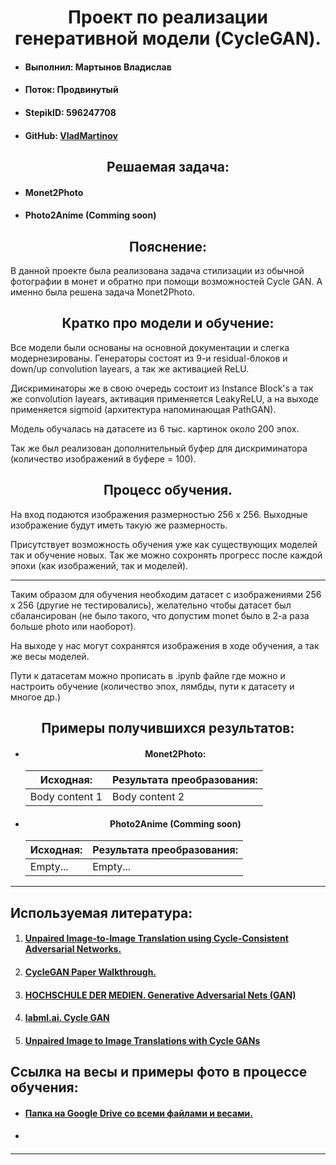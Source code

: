 <h1 align="middle">Проект по реализации <b>генеративной модели (CycleGAN)</b>.</h1>
<ul>
  <li><h4>Выполнил: Мартынов Владислав</h4></li>
  <li><h4>Поток: Продвинутый</h4></li>
  <li><h4>StepikID: 596247708</h4></li>
  <li><h4>GitHub: <a href=""https://github.com/VladMartinov>VladMartinov</a></h4></li>
</ul>
<h2 align="middle">Решаемая задача:</h2>
<ul>
  <li><h4>Monet2Photo</h4></li>
  <li><h4>Photo2Anime (Comming soon)</h4></li>
</ul>
<h2 align="middle">Пояснение:</h2>
<p>В данной проекте была реализована задача стилизации из обычной фотографии в монет и обратно при помощи возможностей Cycle GAN. А именно была решена задача Monet2Photo.</p>
<h2 align="middle">Кратко про модели и обучение:</h2>
<p>Все модели были основаны на основной документации и слегка модернезированы. Генераторы состоят из 9-и residual-блоков и down/up convolution layears, а так же активацией ReLU.</p>
<p>Дискриминаторы же в свою очередь состоит из Instance Block's а так же convolution layears, активация применяется LeakyReLU, а на выходе применяется sigmoid (архитектура напоминающая PathGAN).</p>
<p>Модель обучалась на датасете из 6 тыс. картинок около 200 эпох.</p>
<p>Так же был реализован дополнительный буфер для дискриминатора (количество изображений в буфере = 100).</p>
<h2 align="middle">Процесс обучения.</h2>
<p>На вход подаются изображения размерностью 256 x 256. Выходные изображение будут иметь такую же размерность.</p>
<p>Присутствует возможность обучения уже как существующих моделей так и обучение новых. Так же можно сохронять прогресс после каждой эпохи (как изображений, так и моделей).</p>
<hr>
<p>Таким образом для обучения необходим датасет с изображениями 256 x 256 (другие не тестировались), желательно чтобы датасет был сбалансирован (не было такого, что допустим monet было в 2-а раза больше photo или наоборот).</p>
<p>На выходе у нас могут сохранятся изображения в ходе обучения, а так же весы моделей.</p>
<p>Пути к датасетам можно прописать в .ipynb файле где можно и настроить обучение (количество эпох, лямбды, пути к датасету и многое др.)</p>
<h2 align="middle">Примеры получившихся результатов:</h2>
<ul>
  <li>
		<h4 align="middle">Monet2Photo:</h4>
		<table align="center">
			<thead>
				<tr>
					<th>Исходная:</th>
					<th>Результата преобразования:</th>
				</tr>
			</thead>
			<tbody>
				<tr>
					<td>Body content 1</td>
					<td>Body content 2</td>
				</tr>
			</tbody>
		</table>
	</li>
  <li>
		<h4 align="middle">Photo2Anime (Comming soon)</h4>
		<table align="center">
			<thead>
				<tr>
					<th>Исходная:</th>
					<th>Результата преобразования:</th>
				</tr>
			</thead>
			<tbody>
				<tr>
					<td>Empty...</td>
					<td>Empty...</td>
				</tr>
			</tbody>
		</table>
	</li>
</ul>
<hr>
<h2>Используемая литература:</h2>
<ol>
  <li><h4><a href="https://arxiv.org/pdf/1703.10593.pdf">Unpaired Image-to-Image Translation using Cycle-Consistent Adversarial Networks.</a></h4></li>
  <li><h4><a href="https://www.youtube.com/watch?v=5jziBapziYE&list=PLhhyoLH6IjfwIp8bZnzX8QR30TRcHO8Va&index=8">CycleGAN Paper Walkthrough.</a></h4></li>
  <li><h4><a href="https://hannibunny.github.io/mlbook/gan/GAN.html">HOCHSCHULE DER MEDIEN. Generative Adversarial Nets (GAN)</a></h4></li>
  <li><h4><a href="https://nn.labml.ai/gan/cycle_gan/index.html">labml.ai. Cycle GAN</a></h4></li>
  <li><h4><a href="https://blog.paperspace.com/unpaired-image-to-image-translations-with-cycle-gans/">Unpaired Image to Image Translations with Cycle GANs</a></h4></li>
</ol>
<h2>Ссылка на весы и примеры фото в процессе обучения:</h2>
<ul>
  <li><h4><a href="https://drive.google.com/drive/folders/1OJRgLQmvXJTDdMa-OWqW0_k0EuaMxK7c?usp=sharing">Папка на Google Drive со всеми файлами и весами.</a></h4></li>
  <li><h4><a href=""></a></h4></li>
</ul>
<hr>
